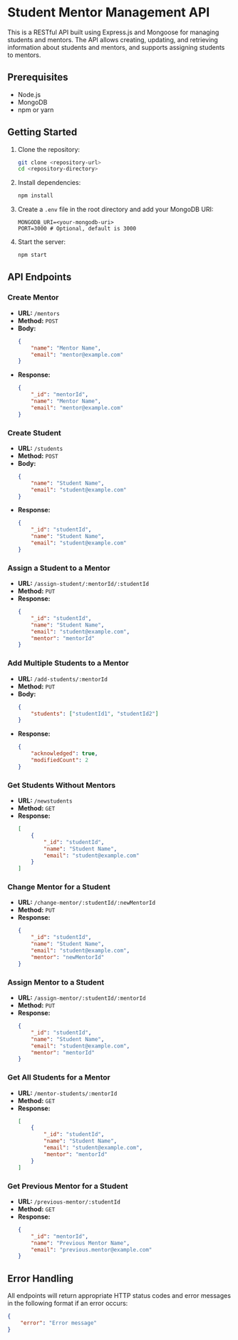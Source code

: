 # Student Mentor Management API

This is a RESTful API built using Express.js and Mongoose for managing students and mentors. The API allows creating, updating, and retrieving information about students and mentors, and supports assigning students to mentors.

## Prerequisites

- Node.js
- MongoDB
- npm or yarn

## Getting Started

1. Clone the repository:
    ```bash
    git clone <repository-url>
    cd <repository-directory>
    ```

2. Install dependencies:
    ```bash
    npm install
    ```

3. Create a `.env` file in the root directory and add your MongoDB URI:
    ```
    MONGODB_URI=<your-mongodb-uri>
    PORT=3000 # Optional, default is 3000
    ```

4. Start the server:
    ```bash
    npm start
    ```

## API Endpoints

### Create Mentor

- **URL:** `/mentors`
- **Method:** `POST`
- **Body:**
    ```json
    {
        "name": "Mentor Name",
        "email": "mentor@example.com"
    }
    ```
- **Response:**
    ```json
    {
        "_id": "mentorId",
        "name": "Mentor Name",
        "email": "mentor@example.com"
    }
    ```

### Create Student

- **URL:** `/students`
- **Method:** `POST`
- **Body:**
    ```json
    {
        "name": "Student Name",
        "email": "student@example.com"
    }
    ```
- **Response:**
    ```json
    {
        "_id": "studentId",
        "name": "Student Name",
        "email": "student@example.com"
    }
    ```

### Assign a Student to a Mentor

- **URL:** `/assign-student/:mentorId/:studentId`
- **Method:** `PUT`
- **Response:**
    ```json
    {
        "_id": "studentId",
        "name": "Student Name",
        "email": "student@example.com",
        "mentor": "mentorId"
    }
    ```

### Add Multiple Students to a Mentor

- **URL:** `/add-students/:mentorId`
- **Method:** `PUT`
- **Body:**
    ```json
    {
        "students": ["studentId1", "studentId2"]
    }
    ```
- **Response:**
    ```json
    {
        "acknowledged": true,
        "modifiedCount": 2
    }
    ```

### Get Students Without Mentors

- **URL:** `/newstudents`
- **Method:** `GET`
- **Response:**
    ```json
    [
        {
            "_id": "studentId",
            "name": "Student Name",
            "email": "student@example.com"
        }
    ]
    ```

### Change Mentor for a Student

- **URL:** `/change-mentor/:studentId/:newMentorId`
- **Method:** `PUT`
- **Response:**
    ```json
    {
        "_id": "studentId",
        "name": "Student Name",
        "email": "student@example.com",
        "mentor": "newMentorId"
    }
    ```

### Assign Mentor to a Student

- **URL:** `/assign-mentor/:studentId/:mentorId`
- **Method:** `PUT`
- **Response:**
    ```json
    {
        "_id": "studentId",
        "name": "Student Name",
        "email": "student@example.com",
        "mentor": "mentorId"
    }
    ```

### Get All Students for a Mentor

- **URL:** `/mentor-students/:mentorId`
- **Method:** `GET`
- **Response:**
    ```json
    [
        {
            "_id": "studentId",
            "name": "Student Name",
            "email": "student@example.com",
            "mentor": "mentorId"
        }
    ]
    ```

### Get Previous Mentor for a Student

- **URL:** `/previous-mentor/:studentId`
- **Method:** `GET`
- **Response:**
    ```json
    {
        "_id": "mentorId",
        "name": "Previous Mentor Name",
        "email": "previous.mentor@example.com"
    }
    ```

## Error Handling

All endpoints will return appropriate HTTP status codes and error messages in the following format if an error occurs:
```json
{
    "error": "Error message"
}

